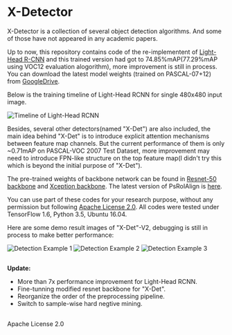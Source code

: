 # X-Detector
X-Detector is a collection of several object detection algorithms. And some of those have not appeared in any academic papers.

Up to now, this repository contains code of the re-implementent of [Light-Head R-CNN](https://arxiv.org/abs/1711.07264) and this trained version had got to 74.85%mAP(77.29%mAP using VOC12 evaluation alogorithm), more improvement is still in process. You can download the latest model weights (trained on PASCAL-07+12) from [GoogleDrive](https://drive.google.com/open?id=1hOvHnvl4hY6A1hawI3cTxpXY6GcPENMG).

Below is the training timeline of Light-Head RCNN for single 480x480 input image.

![](demo/timeline.JPG "Timeline of Light-Head RCNN")

Besides, several other detectors(named "X-Det") are also included, the main idea behind "X-Det" is to introduce explicit attention mechanisms between feature map channels. But the current performance of them is only ~0.71mAP on PASCAL-VOC 2007 Test Dataset, more improvement may need to introduce FPN-like structure on the top feature map(I didn't try this which is beyond the initial purpose of "X-Det").

The pre-trained weights of backbone network can be found in [Resnet-50 backbone](https://github.com/tensorflow/models/tree/master/official/resnet) and [Xception backbone](https://github.com/HiKapok/Xception_Tensorflow). The latest version of PsRoIAlign is [here](https://github.com/HiKapok/PSROIAlign).

You can use part of these codes for your research purpose, without any permission but following [Apache License 2.0](https://github.com/HiKapok/X-Detector/blob/master/LICENSE). All codes were tested under TensorFlow 1.6, Python 3.5, Ubuntu 16.04.

Here are some demo result images of "X-Det"-V2, debugging is still in process to make better performance:

![](demo/1.jpg "Detection Example 1")
![](demo/2.jpg "Detection Example 2")
![](demo/3.jpg "Detection Example 3")

## ##

**Update:**

- More than 7x performance improvement for Light-Head RCNN.
- Fine-tunning modified resnet backbone for "X-Det".
- Reorganize the order of the preprocessing pipeline.
- Switch to sample-wise hard negtive mining.

## ##
Apache License 2.0
